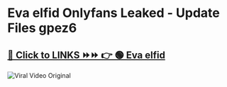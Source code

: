 
 # Eva elfid Onlyfans Leaked - Update Files gpez6

## <h2><a href="https://clipsfans.com/Eva_elfid&ref=git">🔗 Click to LINKS ⏩⏩ 👉 🟢 Eva elfid </a></h2>

<a href="https://clipsfans.com/Eva_elfid&ref=git" rel="nofollow" data-target="animated-image.originalLink"><img src="https://i.ibb.co.com/xMMVF88/686577567.gif" alt="Viral Video Original" style="max-width: 100%; display: inline-block;" data-target="animated-image.originalImage"></a>

